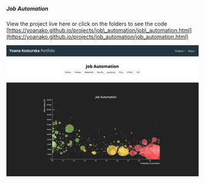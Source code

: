 ##### Job Automation
View the project live here or click on the folders to see the code
[https://yoanako.github.io/projects/job\_automation/job\_automation.html](https://yoanako.github.io/projects/job_automation/job_automation.html)

![](project_image.png)